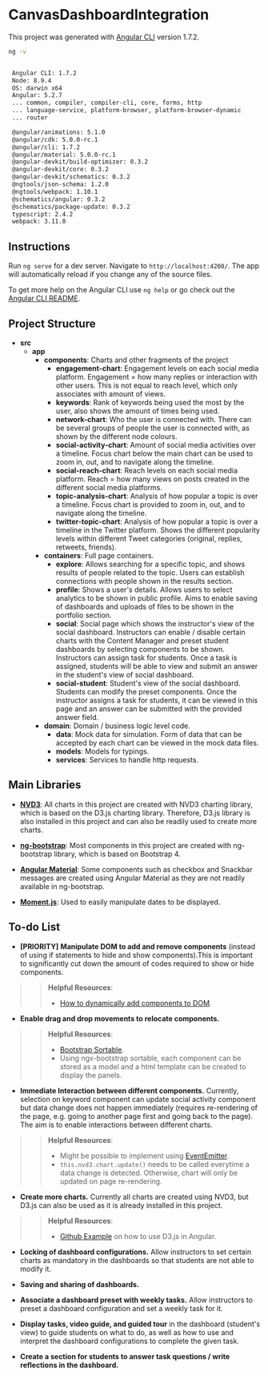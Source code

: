 # CanvasDashboardIntegration

This project was generated with [Angular CLI](https://github.com/angular/angular-cli) version 1.7.2. 

``` sh 
ng -v 


 Angular CLI: 1.7.2
 Node: 8.9.4
 OS: darwin x64
 Angular: 5.2.7
 ... common, compiler, compiler-cli, core, forms, http
 ... language-service, platform-browser, platform-browser-dynamic
 ... router

 @angular/animations: 5.1.0
 @angular/cdk: 5.0.0-rc.1
 @angular/cli: 1.7.2
 @angular/material: 5.0.0-rc.1
 @angular-devkit/build-optimizer: 0.3.2
 @angular-devkit/core: 0.3.2
 @angular-devkit/schematics: 0.3.2
 @ngtools/json-schema: 1.2.0
 @ngtools/webpack: 1.10.1
 @schematics/angular: 0.3.2
 @schematics/package-update: 0.3.2
 typescript: 2.4.2
 webpack: 3.11.0

```


## Instructions

Run `ng serve` for a dev server. Navigate to `http://localhost:4200/`. The app will automatically reload if you change any of the source files.

To get more help on the Angular CLI use `ng help` or go check out the [Angular CLI README](https://github.com/angular/angular-cli/blob/master/README.md).

## Project Structure

* **src**
  * **app**
    * **components**: Charts and other fragments of the project
      * **engagement-chart**: Engagement levels on each social media platform. Engagement = how many replies or interaction with other users. This is not equal to reach level, which only associates with amount of views.
      * **keywords**: Rank of keywords being used the most by the user, also shows the amount of times being used.
      * **network-chart**: Who the user is connected with. There can be several groups of people the user is connected with, as shown by the different node colours.
      * **social-activity-chart**: Amount of social media activities over a timeline. Focus chart below the main chart can be used to zoom in, out, and to navigate along the timeline.
      * **social-reach-chart**: Reach levels on each social media platform. Reach = how many views on posts created in the different social media platforms.
      * **topic-analysis-chart**: Analysis of how popular a topic is over a timeline. Focus chart is provided to zoom in, out, and to navigate along the timeline.
      * **twitter-topic-chart**: Analysis of how popular a topic is over a timeline in the Twitter platform. Shows the different popularity levels within different Tweet categories (original, replies, retweets, friends).
    * **containers**: Full page containers.
      * **explore**: Allows searching for a specific topic, and shows results of people related to the topic. Users can establish connections with people shown in the results section.
      * **profile**: Shows a user's details. Allows users to select analytics to be shown in public profile. Aims to enable saving of dashboards and uploads of files to be shown in the portfolio section.
      * **social**: Social page which shows the instructor's view of the social dashboard. Instructors can enable / disable certain charts with the Content Manager and preset student dashboards by selecting components to be shown. Instructors can assign task for students. Once a task is assigned, students will be able to view and submit an answer in the student's view of social dashboard.
      * **social-student**: Student's view of the social dashboard. Students can modify the preset components. Once the instructor assigns a task for students, it can be viewed in this page and an answer can be submitted with the provided answer field.
    * **domain**: Domain / business logic level code.
      * **data**: Mock data for simulation. Form of data that can be accepted by each chart can be viewed in the mock data files.
      * **models**: Models for typings.
      * **services**: Services to handle http requests.

## Main Libraries
- [**NVD3**](https://github.com/krispo/ng2-nvd3): All charts in this project are created with NVD3 charting library, which is based on the D3.js charting library. Therefore, D3.js library is also installed in this project and can also be readily used to create more charts.

- [**ng-bootstrap**](https://ng-bootstrap.github.io/#/home): Most components in this project are created with ng-bootstrap library, which is based on Bootstrap 4.

- [**Angular Material**](https://material.angular.io/): Some components such as checkbox and Snackbar messages are created using Angular Material as they are not readily available in ng-bootstrap.

- [**Moment.js**](https://momentjs.com/): Used to easily manipulate dates to be displayed.

## To-do List
- **[PRIORITY]** **Manipulate DOM to add and remove components** (instead of using if statements to hide and show components).This is important to significantly cut down the amount of codes required to show or hide components.
>> **Helpful Resources**:
>> * [How to dynamically add components to DOM](https://medium.com/front-end-hacking/dynamically-add-components-to-the-dom-with-angular-71b0cb535286).

- **Enable drag and drop movements to relocate components.**
>> **Helpful Resources**:
>> * [Bootstrap Sortable](https://valor-software.com/ngx-bootstrap/#/sortable).
>> * Using ngx-bootstrap sortable, each component can be stored as a model and a html template can be created to display the panels.

- **Immediate Interaction between different components.** Currently, selection on keyword component can update social activity component but data change does not happen immediately (requires re-rendering of the page, e.g. going to another page first and going back to the page). The aim is to enable interactions between different charts.
>> **Helpful Resources**:
>> * Might be possible to implement using [EventEmitter](https://angular.io/api/core/EventEmitter).
>> * `this.nvd3.chart.update()` needs to be called everytime a data change is detected. Otherwise, chart will only be updated on page re-rendering.

- **Create more charts.** Currently all charts are created using NVD3, but D3.js can also be used as it is already installed in this project.
>> **Helpful Resources**:
>> * [Github Example](https://github.com/datencia/d3js-angular2-example) on how to use D3.js in Angular.

- **Locking of dashboard configurations.** Allow instructors to set certain charts as mandatory in the dashboards so that students are not able to modify it. 

- **Saving and sharing of dashboards.**

- **Associate a dashboard preset with weekly tasks.** Allow instructors to preset a dashboard configuration and set a weekly task for it. 

- **Display tasks, video guide, and guided tour** in the dashboard (student's view) to guide students on what to do, as well as how to use and interpret the dashboard configurations to complete the given task.

- **Create a section for students to answer task questions / write reflections in the dashboard.**
